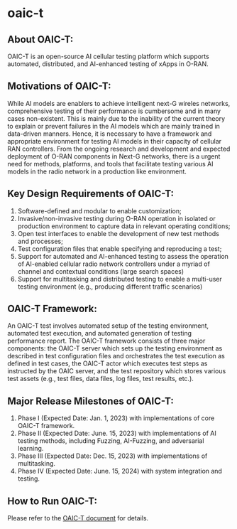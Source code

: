# oaic-t
## About OAIC-T: 
OAIC-T is an open-source AI cellular testing platform which supports automated, distributed, and AI-enhanced testing of xApps in O-RAN. 

## Motivations of OAIC-T: 
While AI models are enablers to achieve intelligent next-G wireles networks, comprehensive testing of their performance is cumbersome and in many cases non-existent. This is mainly due to the inability of the current theory to explain or prevent failures in the AI models which are mainly trained in data-driven manners. Hence, it is necessary to have a framework and appropriate environment for testing AI models in their capacity of cellular RAN controllers. From the ongoing research and development and expected deployment of O-RAN components in Next-G networks, there is a urgent need for methods, platforms, and tools that facilitate testing various AI models in the radio network in a production like environment.

## Key Design Requirements of OAIC-T: 
1. Software-defined and modular to enable customization;
2. Invasive/non-invasive testing during O-RAN operation in isolated or production environment to capture data in relevant operating conditions;
3. Open test interfaces to enable the development of new test methods and processes;
4. Test configuration files that enable specifying and reproducing a test;
5. Support for automated and AI-enhanced testing to assess the operation of AI-enabled cellular radio network controllers under a myriad of channel and contextual conditions (large search spaces)
6. Support for multitasking and distributed testing to enable a multi-user testing environment (e.g., producing different traffic scenarios)

## OAIC-T Framework: 
An OAIC-T test involves automated setup of the testing environment, automated test execution, and automated generation of testing performance report. The OAIC-T framework consists of three major components: the OAIC-T server which sets up the testing environment as described in test configuration files and orchestrates the test execution as defined in test cases, the OAIC-T actor which executes test steps as instructed by the OAIC server, and the test repository which stores various test assets (e.g., test files, data files, log files, test results, etc.). 

## Major Release Milestones of OAIC-T:
1. Phase I (Expected Date: Jan. 1, 2023) with implementations of core OAIC-T framework.	
2. Phase II (Expected Date: June. 15, 2023) with implementations of AI testing methods, including Fuzzing, AI-Fuzzing, and adversarial learning.
3. Phase III (Expected Date: Dec. 15, 2023) with implementations of multitasking.
4. Phase IV (Expected Date: June. 15, 2024) with system integration and testing.


## How to Run OAIC-T: 
Please refer to the [OAIC-T document](https://openaicellular.github.io/oaic/oaic_t.html) for details.

